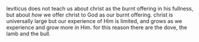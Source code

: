 leviticus does not teach us about christ as the burnt offering in his fullness,
but about *how* we offer christ to God as our burnt offering. christ is universally
large but our experience of Him is limited, and grows as we experience and grow more
in Him. for this reason there are the dove, the lamb and the bull.
